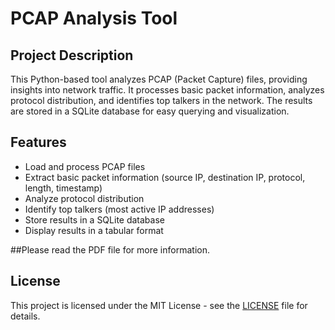 # PCAP Analysis Tool

## Project Description
This Python-based tool analyzes PCAP (Packet Capture) files, providing insights into network traffic. It processes basic packet information, analyzes protocol distribution, and identifies top talkers in the network. The results are stored in a SQLite database for easy querying and visualization.

## Features
- Load and process PCAP files
- Extract basic packet information (source IP, destination IP, protocol, length, timestamp)
- Analyze protocol distribution
- Identify top talkers (most active IP addresses)
- Store results in a SQLite database
- Display results in a tabular format

##Please read the PDF file for more information. 

## License
This project is licensed under the MIT License - see the [LICENSE](LICENSE) file for details.
